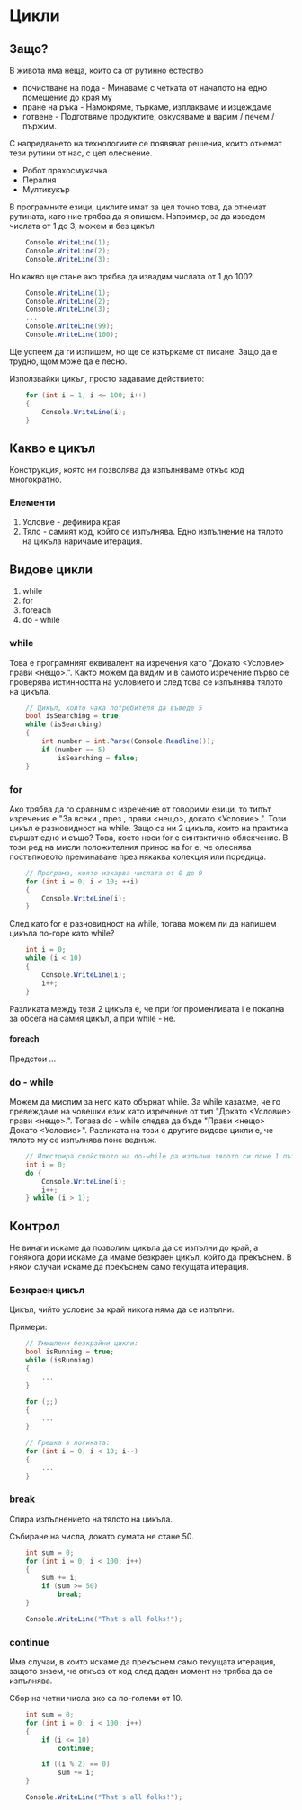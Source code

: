 # Цикли

## Защо?
В живота има неща, които са от рутинно естество

 - почистване на пода - Минаваме с четката от началото на едно помещение до края му
 - пране на ръка - Намокряме, търкаме, изплакваме и изцеждаме
 - готвене - Подготвяме продуктите, овкусяваме и варим / печем / пържим.

С напредването на технологиите се появяват решения, които отнемат тези рутини от нас, с цел олеснение.
 - Робот прахосмукачка
 - Пералня
 - Мултикукър

В програмните езици, циклите имат за цел точно това, да отнемат рутината, като ние трябва да я опишем.
Например, за да изведем числата от 1 до 3, можем и без цикъл

``` c#
    Console.WriteLine(1);
    Console.WriteLine(2);
    Console.WriteLine(3);
```

Но какво ще стане ако трябва да извадим числата от 1 до 100?

``` c#
    Console.WriteLine(1);
    Console.WriteLine(2);
    Console.WriteLine(3);
    ...
    Console.WriteLine(99);
    Console.WriteLine(100);
```

Ще успеем да ги изпишем, но ще се изтъркаме от писане.
Защо да е трудно, щом може да е лесно.

Използвайки цикъл, просто задаваме действието:

``` c#
    for (int i = 1; i <= 100; i++)
    {
        Console.WriteLine(i);
    }
```

## Какво е цикъл
Конструкция, която ни позволява да изпълняваме откъс код многократно.

### Елементи
1. Условие - дефинира края
2. Тяло - самият код, който се изпълнява. Едно изпълнение на тялото на цикъла наричаме итерация.

## Видове цикли

1. while
2. for
  1. foreach
3. do - while

### while
Това е програмният еквивалент на изречения като "Докато <Условие> прави <нещо>.".
Както можем да видим и в самото изречение първо се проверява истинността на условието и след това се изпълнява тялото на цикъла.

``` c#
    // Цикъл, който чака потребителя да въведе 5
    bool isSearching = true;
    while (isSearching)
    {
        int number = int.Parse(Console.Readline());
        if (number == 5)
            isSearching = false;
    }
```

### for
Ако трябва да го сравним с изречение от говорими езици, то типът изречения е "За всеки <X>, през <Y>, прави <нещо>, докато <Условие>.".
Този цикъл е разновидност на while. Защо са ни 2 цикъла, които на практика вършат едно и също? Това, което носи for е синтактично облекчение.
В този ред на мисли положителния принос на for е, че олеснява постъпковото преминаване през някаква колекция или поредица.

``` c#
    // Програма, която изкарва числата от 0 до 9
    for (int i = 0; i < 10; ++i)
    {
        Console.WriteLine(i);
    }
```

След като for е разновидност на while, тогава можем ли да напишем цикъла по-горе като while?

``` c#
    int i = 0;
    while (i < 10)
    {
        Console.WriteLine(i);
        i++;
    }
```

Разликата между тези 2 цикъла е, че при for променливата i е локална за обсега на самия цикъл, а при while - не.

#### foreach

Предстои ...

### do - while
Можем да мислим за него като обърнат while. За while казахме, че го превеждаме на човешки език като изречение от тип "Докато <Условие> прави <нещо>.". Тогава do - while следва да бъде "Прави <нещо> Докато <Условие>".
Разликата на този с другите видове цикли е, че тялото му се изпълнява поне веднъж.

``` c#
    // Илюстрира свойството на do-while да изпълни тялото си поне 1 път.
    int i = 0;
    do {
        Console.WriteLine(i);
        i++;
    } while (i > 1);
```

## Контрол
Не винаги искаме да позволим цикъла да се изпълни до край, а понякога дори искаме да имаме безкраен цикъл, който да прекъснем. В някои случаи искаме да прекъснем само текущата итерация.

### Безкраен цикъл
Цикъл, чийто условие за край никога няма да се изпълни.

Примери:

``` c#
    // Умишлени безкрайни цикли:
    bool isRunning = true;
    while (isRunning)
    {
        ...
    }

    for (;;)
    {
        ...
    }

    // Грешка в логиката:
    for (int i = 0; i < 10; i--)
    {
        ...
    }
```

### break

Спира изпълнението на тялото на цикъла.

Събиране на числа, докато сумата не стане 50.
``` c#
    int sum = 0;
    for (int i = 0; i < 100; i++)
    {
        sum += i;
        if (sum >= 50)
            break;
    }

    Console.WriteLine("That's all folks!");
```

### continue

Има случаи, в които искаме да прекъснем само текущата итерация, защото знаем, че откъса от код след даден момент не трябва да се изпълнява.

Сбор на четни числа ако са по-големи от 10.
``` c#
    int sum = 0;
    for (int i = 0; i < 100; i++)
    {
        if (i <= 10)
            continue;

        if ((i % 2) == 0)
            sum += i;
    }

    Console.WriteLine("That's all folks!");
```
